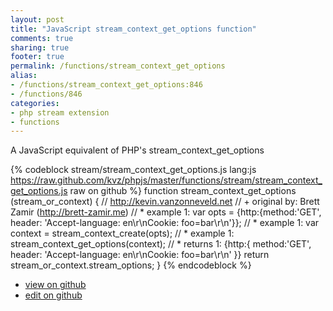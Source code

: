 ```yaml
---
layout: post
title: "JavaScript stream_context_get_options function"
comments: true
sharing: true
footer: true
permalink: /functions/stream_context_get_options
alias:
- /functions/stream_context_get_options:846
- /functions/846
categories:
- php stream extension
- functions
---
```

A JavaScript equivalent of PHP's stream_context_get_options

<!-- more -->

{% codeblock stream/stream_context_get_options.js lang:js https://raw.github.com/kvz/phpjs/master/functions/stream/stream_context_get_options.js raw on github %}
function stream_context_get_options (stream_or_context) {
    // http://kevin.vanzonneveld.net
    // +   original by: Brett Zamir (http://brett-zamir.me)
    // *     example 1: var opts = {http:{method:'GET', header: 'Accept-language: en\r\nCookie: foo=bar\r\n'}};
    // *     example 1: var context = stream_context_create(opts);
    // *     example 1: stream_context_get_options(context);
    // *     returns 1: {http:{ method:'GET', header: 'Accept-language: en\r\nCookie: foo=bar\r\n' }}
    return stream_or_context.stream_options;
}
{% endcodeblock %}

 - [view on github](https://github.com/kvz/phpjs/blob/master/functions/stream/stream_context_get_options.js)
 - [edit on github](https://github.com/kvz/phpjs/edit/master/functions/stream/stream_context_get_options.js)

